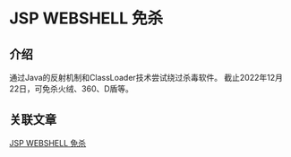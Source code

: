 # JSP WEBSHELL 免杀
## 介绍
通过Java的反射机制和ClassLoader技术尝试绕过杀毒软件。
截止2022年12月22日，可免杀火绒、360、D盾等。

## 关联文章
[JSP WEBSHELL 免杀](https://blo.zbss.site/jsp-webshell-%e5%85%8d%e6%9d%80/)
